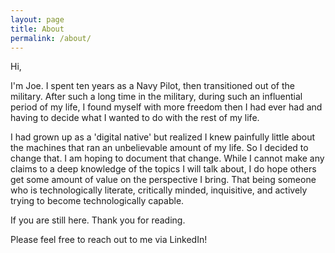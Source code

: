 ```yaml
---
layout: page
title: About
permalink: /about/
---
```


Hi,

I'm Joe. I spent ten years as a Navy Pilot, then transitioned out of the military. After such a long time in the military, during such an influential period of my life, I found myself with more freedom then I had ever had and having to decide what I wanted to do with the rest of my life.

I had grown up as a 'digital native' but realized I knew painfully little about the machines that ran an unbelievable amount of my life. So I decided to change that. I am hoping to document that change. While I cannot make any claims to a deep knowledge of the topics I will talk about, I do hope others get some amount of value on the perspective I bring. That being someone who is technologically literate, critically minded, inquisitive, and actively trying to become technologically capable.

If you are still here. Thank you for reading.

Please feel free to reach out to me via LinkedIn!
